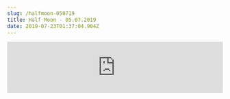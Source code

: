 ```yaml
---
slug: /halfmoon-050719
title: Half Moon - 05.07.2019
date: 2019-07-23T01:37:04.904Z
---
```

<iframe width="100%" height="120" src="https://www.mixcloud.com/widget/iframe/?hide_cover=1&feed=%2FHalfMoonbk%2Fmoney-cat-572019%2F" frameborder="0" ></iframe>
